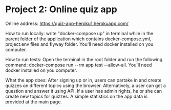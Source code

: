 # Project 2: Online quiz app


Online address: https://quiz-app-heroku1.herokuapp.com/

How to run locally: write "docker-compose up" in terminal while in the parent folder of the application which contains docker-compose.yml, project.env files and flyway folder. You'll need docker installed on you computer.

How to run tests: 
Open the terminal in the root folder and run the following command: docker-compose run --rm app test --allow-all. You'll need docker installed on you computer.

What the app does:
After signing up or in, users can partake in and create quizzes on different topics using the browser. Alternatively, a user can get a question and answer it using API. If a user has admin rights, he or she can create new topics for quizzes. A simple statistics on the app data is provided at the main page.
